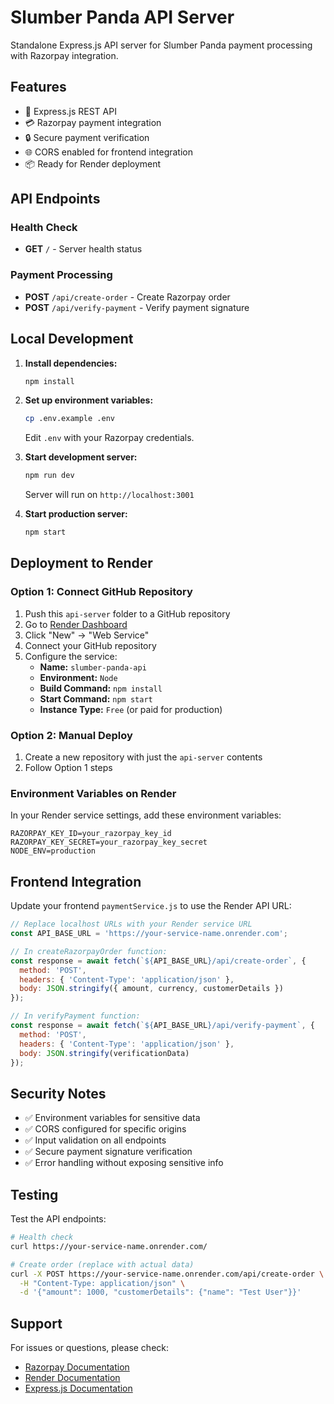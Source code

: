 # Slumber Panda API Server

Standalone Express.js API server for Slumber Panda payment processing with Razorpay integration.

## Features

- 🚀 Express.js REST API
- 💳 Razorpay payment integration
- 🔒 Secure payment verification
- 🌐 CORS enabled for frontend integration
- 📦 Ready for Render deployment

## API Endpoints

### Health Check
- **GET** `/` - Server health status

### Payment Processing
- **POST** `/api/create-order` - Create Razorpay order
- **POST** `/api/verify-payment` - Verify payment signature

## Local Development

1. **Install dependencies:**
   ```bash
   npm install
   ```

2. **Set up environment variables:**
   ```bash
   cp .env.example .env
   ```
   Edit `.env` with your Razorpay credentials.

3. **Start development server:**
   ```bash
   npm run dev
   ```
   Server will run on `http://localhost:3001`

4. **Start production server:**
   ```bash
   npm start
   ```

## Deployment to Render

### Option 1: Connect GitHub Repository

1. Push this `api-server` folder to a GitHub repository
2. Go to [Render Dashboard](https://dashboard.render.com/)
3. Click "New" → "Web Service"
4. Connect your GitHub repository
5. Configure the service:
   - **Name:** `slumber-panda-api`
   - **Environment:** `Node`
   - **Build Command:** `npm install`
   - **Start Command:** `npm start`
   - **Instance Type:** `Free` (or paid for production)

### Option 2: Manual Deploy

1. Create a new repository with just the `api-server` contents
2. Follow Option 1 steps

### Environment Variables on Render

In your Render service settings, add these environment variables:

```
RAZORPAY_KEY_ID=your_razorpay_key_id
RAZORPAY_KEY_SECRET=your_razorpay_key_secret
NODE_ENV=production
```

## Frontend Integration

Update your frontend `paymentService.js` to use the Render API URL:

```javascript
// Replace localhost URLs with your Render service URL
const API_BASE_URL = 'https://your-service-name.onrender.com';

// In createRazorpayOrder function:
const response = await fetch(`${API_BASE_URL}/api/create-order`, {
  method: 'POST',
  headers: { 'Content-Type': 'application/json' },
  body: JSON.stringify({ amount, currency, customerDetails })
});

// In verifyPayment function:
const response = await fetch(`${API_BASE_URL}/api/verify-payment`, {
  method: 'POST',
  headers: { 'Content-Type': 'application/json' },
  body: JSON.stringify(verificationData)
});
```

## Security Notes

- ✅ Environment variables for sensitive data
- ✅ CORS configured for specific origins
- ✅ Input validation on all endpoints
- ✅ Secure payment signature verification
- ✅ Error handling without exposing sensitive info

## Testing

Test the API endpoints:

```bash
# Health check
curl https://your-service-name.onrender.com/

# Create order (replace with actual data)
curl -X POST https://your-service-name.onrender.com/api/create-order \
  -H "Content-Type: application/json" \
  -d '{"amount": 1000, "customerDetails": {"name": "Test User"}}'
```

## Support

For issues or questions, please check:
- [Razorpay Documentation](https://razorpay.com/docs/)
- [Render Documentation](https://render.com/docs)
- [Express.js Documentation](https://expressjs.com/)
